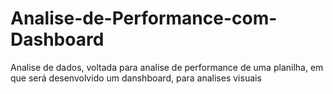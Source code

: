 # Analise-de-Performance-com-Dashboard
Analise de dados, voltada para analise de performance de uma planilha, em que será desenvolvido um danshboard, para analises visuais
